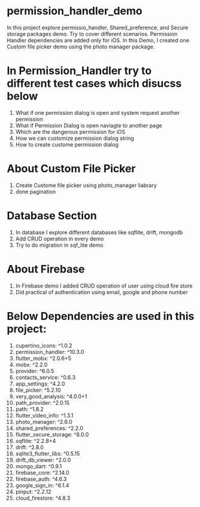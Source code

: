 # permission_handler_demo

In this project explore permissio_handler, Shared_preference, and Secure storage packages demo. Try to cover different scenarios. Permission Handler dependencies are added only for iOS. In this Demo, I created one Custom file picker demo using the photo manager package. 


# In Permission_Handler try to different test cases which disucss below

1. What if one permission dialog is open and system request another permission
2. What if Permission Dialog is open naviagte to another page
3. Which are the dangerous permission for iOS
4. How we can customize permission dialog string 
5. How to create custome permission dialog

# About Custom File Picker

1. Create Custome file picker using photo_manager liabrary
2. done pagination
 

# Database Section

1. In database I explore different databases like sqflite, drift, mongodb
2. Add CRUD operation in every demo
3. Try to do migration in sqf_lite demo
   


# About Firebase 

1. In Firebase demo I added CRUD operation of user using cloud fire store
2. Did practical of authentication using email, google and phone number


# Below Dependencies are used in this project:

1.  cupertino_icons: ^1.0.2
2.  permission_handler: ^10.3.0
3.  flutter_mobx: ^2.0.6+5
4.  mobx: ^2.2.0
5.  provider: ^6.0.5
6.  contacts_service: ^0.6.3
7.  app_settings: ^4.2.0
8.  file_picker: ^5.2.10
9.  very_good_analysis: ^4.0.0+1
10.  path_provider: ^2.0.15
11.  path: ^1.8.2
12.  flutter_video_info: ^1.3.1
13.  photo_manager: ^2.6.0
14.  shared_preferences: ^2.2.0
15.  flutter_secure_storage: ^8.0.0
16.  sqflite: ^2.2.8+4
17.  drift: ^2.8.0
18.  sqlite3_flutter_libs: ^0.5.15
19.  drift_db_viewer: ^2.0.0
20.  mongo_dart: ^0.9.1
21. firebase_core: ^2.14.0
22.  firebase_auth: ^4.6.3
23.  google_sign_in: ^6.1.4
24.  pinput: ^2.2.12
25.  cloud_firestore: ^4.8.3
